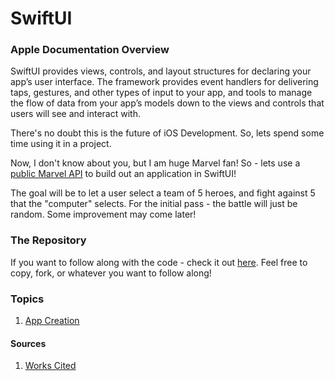 # SwiftUI

### Apple Documentation Overview

SwiftUI provides views, controls, and layout structures for declaring your app’s user interface. The framework provides event handlers for delivering taps, gestures, and other types of input to your app, and tools to manage the flow of data from your app’s models down to the views and controls that users will see and interact with.

There's no doubt this is the future of iOS Development. So, lets spend some time using it in a project. 

Now, I don't know about you, but I am huge Marvel fan! So - lets use a [public Marvel API](https://developer.marvel.com) to build out an application in SwiftUI!

The goal will be to let a user select a team of 5 heroes, and fight against 5 that the "computer" selects. For the initial pass - the battle will just be random. Some improvement may come later!

### The Repository

If you want to follow along with the code - check it out [here](https://github.com/dfperry5/SwiftUI-Sample-Marvel). Feel free to copy, fork, or whatever you want to follow along! 


### Topics

1. [App Creation](AppCreation/index.md)

#### Sources
1. [Works Cited](sources.md)